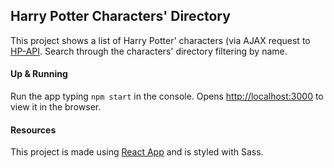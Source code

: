 ## Harry Potter Characters' Directory

This project shows a list of Harry Potter' characters (via AJAX request to [HP-API](https://hp-api.herokuapp.com/). Search through the characters' directory filtering by name.

#### Up & Running

Run the app typing `npm start` in the console.
Opens [http://localhost:3000](http://localhost:3000) to view it in the browser.

#### Resources

This project is made using [React App](https://github.com/facebook/create-react-app) and is styled with Sass.

